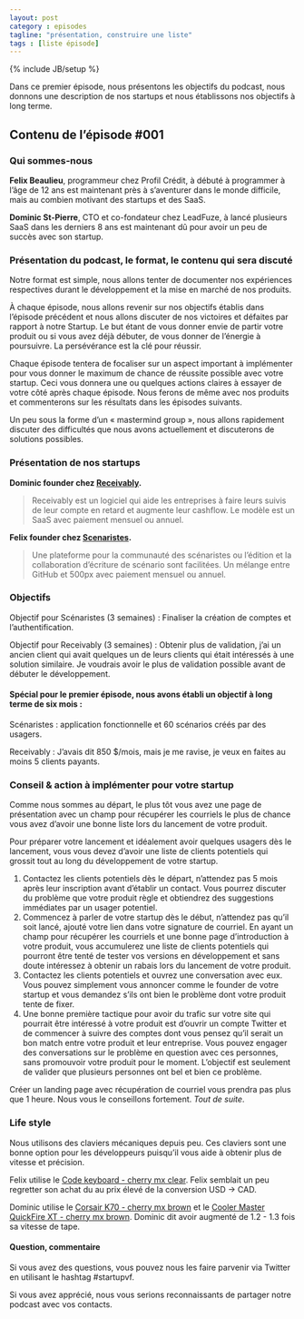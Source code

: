 ```yaml
---
layout: post
category : episodes
tagline: "présentation, construire une liste"
tags : [liste épisode]
---
```

{% include JB/setup %}

Dans ce premier épisode, nous présentons les objectifs du podcast, nous donnons une description de nos startups et nous établissons nos objectifs à long terme.

<!--more-->
## Contenu de l’épisode #001

### Qui sommes-nous

**Felix Beaulieu**, programmeur chez Profil Crédit, à débuté à programmer à l’âge de 12 ans est maintenant près à s’aventurer dans le monde difficile, mais au combien motivant des startups et des SaaS.

**Dominic St-Pierre**, CTO et co-fondateur chez LeadFuze, à lancé plusieurs SaaS dans les derniers 8 ans est maintenant dû pour avoir un peu de succès avec son startup.

### Présentation du podcast, le format, le contenu qui sera discuté

Notre format est simple, nous allons tenter de documenter nos expériences respectives durant le développement et la mise en marché de nos produits.

À chaque épisode, nous allons revenir sur nos objectifs établis dans l’épisode précédent et nous allons discuter de nos victoires et défaites par rapport à notre Startup. Le but étant de vous donner envie de partir votre produit ou si vous avez déjà débuter, de vous donner de l’énergie à poursuivre. La persévérance est la clé pour réussir.

Chaque épisode tentera de focaliser sur un aspect important à implémenter pour vous donner le maximum de chance de réussite possible avec votre startup. Ceci vous donnera une ou quelques actions claires à essayer de votre côté après chaque épisode. Nous ferons de même avec nos produits et commenterons sur les résultats dans les épisodes suivants.

Un peu sous la forme d’un « mastermind group », nous allons rapidement discuter des difficultés que nous avons actuellement et discuterons de solutions possibles.

### Présentation de nos startups

**Dominic founder chez [Receivably](http://www.receivably.com).**

> Receivably est un logiciel qui aide les entreprises à faire leurs suivis de leur compte en retard et augmente leur cashflow. Le modèle est un SaaS avec paiement mensuel ou annuel.

**Felix founder chez [Scenaristes](https://scenaristes.net/).**

> Une plateforme pour la communauté des scénaristes ou l’édition et la collaboration d’écriture de scénario sont facilitées. Un mélange entre GitHub et 500px avec paiement mensuel ou annuel.

### Objectifs

Objectif pour Scénaristes (3 semaines) : Finaliser la création de comptes et l’authentification.

Objectif pour Receivably (3 semaines) : Obtenir plus de validation, j’ai un ancien client qui avait quelques un de leurs clients qui était intéressés à une solution similaire. Je voudrais avoir le plus de validation possible avant de débuter le développement.

#### Spécial pour le premier épisode, nous avons établi un objectif à long terme de six mois :

Scénaristes : application fonctionnelle et 60 scénarios créés par des usagers.

Receivably : J’avais dit 850 $/mois, mais je me ravise, je veux en faites au moins 5 clients payants.

### Conseil & action à implémenter pour votre startup

Comme nous sommes au départ, le plus tôt vous avez une page de présentation avec un champ pour récupérer les courriels le plus de chance vous avez d’avoir une bonne liste lors du lancement de votre produit.

Pour préparer votre lancement et idéalement avoir quelques usagers dès le lancement, vous vous devez d’avoir une liste de clients potentiels qui grossit tout au long du développement de votre startup.

1. Contactez les clients potentiels dès le départ, n’attendez pas 5 mois après leur inscription avant d’établir un contact. Vous pourrez discuter du problème que votre produit règle et obtiendrez des suggestions immédiates par un usager potentiel.
2. Commencez à parler de votre startup dès le début, n’attendez pas qu’il soit lancé, ajouté votre lien dans votre signature de courriel. En ayant un champ pour récupérer les courriels et une bonne page d’introduction à votre produit, vous accumulerez une liste de clients potentiels qui pourront être tenté de tester vos versions en développement et sans doute intéressez à obtenir un rabais lors du lancement de votre produit.
3. Contactez les clients potentiels et ouvrez une conversation avec eux. Vous pouvez simplement vous annoncer comme le founder de votre startup et vous demandez s’ils ont bien le problème dont votre produit tente de fixer.
4. Une bonne première tactique pour avoir du trafic sur votre site qui pourrait être intéressé à votre produit est d’ouvrir un compte Twitter et de commencer à suivre des comptes dont vous pensez qu’il serait un bon match entre votre produit et leur entreprise. Vous pouvez engager des conversations sur le problème en question avec ces personnes, sans promouvoir votre produit pour le moment. L’objectif est seulement de valider que plusieurs personnes ont bel et bien ce problème.

Créer un landing page avec récupération de courriel vous prendra pas plus que 1 heure. Nous vous le conseillons fortement. *Tout de suite*.

### Life style

Nous utilisons des claviers mécaniques depuis peu. Ces claviers sont une bonne option pour les développeurs puisqu’il vous aide à obtenir plus de vitesse et précision.

Felix utilise le [Code keyboard - cherry mx clear](https://codekeyboards.com/). Felix semblait un peu regretter son achat du au prix élevé de la conversion USD -> CAD.

Dominic utilise le [Corsair K70 - cherry mx brown](http://www.corsair.com/en/vengeance-k70-fully-mechanical-gaming-keyboard-anodized-black-cherry-mx-brown) et le [Cooler Master QuickFire XT - cherry mx brown](http://gaming.coolermaster.com/en/products/keyboards/quickfirext/). Dominic dit avoir augmenté de 1.2 - 1.3 fois sa vitesse de tape.

#### Question, commentaire

Si vous avez des questions, vous pouvez nous les faire parvenir via Twitter en utilisant le hashtag #startupvf.

Si vous avez apprécié, nous vous serions reconnaissants de partager notre podcast avec vos contacts.
